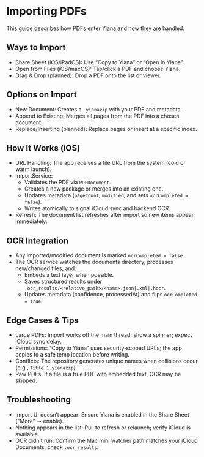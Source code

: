 # Importing PDFs

This guide describes how PDFs enter Yiana and how they are handled.

## Ways to Import
- Share Sheet (iOS/iPadOS): Use “Copy to Yiana” or “Open in Yiana”.
- Open from Files (iOS/macOS): Tap/click a PDF and choose Yiana.
- Drag & Drop (planned): Drop a PDF onto the list or viewer.

## Options on Import
- New Document: Creates a `.yianazip` with your PDF and metadata.
- Append to Existing: Merges all pages from the PDF into a chosen document.
- Replace/Inserting (planned): Replace pages or insert at a specific index.

## How It Works (iOS)
- URL Handling: The app receives a file URL from the system (cold or warm launch).
- ImportService:
  - Validates the PDF via `PDFDocument`.
  - Creates a new package or merges into an existing one.
  - Updates metadata (`pageCount`, `modified`, and sets `ocrCompleted = false`).
  - Writes atomically to signal iCloud sync and backend OCR.
- Refresh: The document list refreshes after import so new items appear immediately.

## OCR Integration
- Any imported/modified document is marked `ocrCompleted = false`.
- The OCR service watches the documents directory, processes new/changed files, and:
  - Embeds a text layer when possible.
  - Saves structured results under `.ocr_results/<relative_path>/<name>.json|.xml|.hocr`.
  - Updates metadata (confidence, processedAt) and flips `ocrCompleted = true`.

## Edge Cases & Tips
- Large PDFs: Import works off the main thread; show a spinner; expect iCloud sync delay.
- Permissions: “Copy to Yiana” uses security‑scoped URLs; the app copies to a safe temp location before writing.
- Conflicts: The repository generates unique names when collisions occur (e.g., `Title 1.yianazip`).
- Raw PDFs: If a file is a true PDF with embedded text, OCR may be skipped.

## Troubleshooting
- Import UI doesn’t appear: Ensure Yiana is enabled in the Share Sheet (“More” → enable).
- Nothing appears in the list: Pull to refresh or relaunch; verify iCloud is available.
- OCR didn’t run: Confirm the Mac mini watcher path matches your iCloud Documents; check `.ocr_results`.

